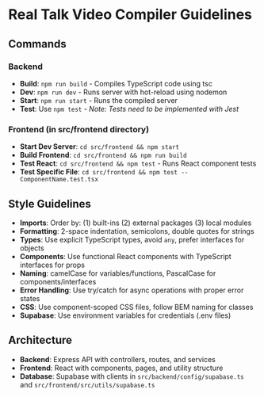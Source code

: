 # Real Talk Video Compiler Guidelines

## Commands
### Backend
- **Build**: `npm run build` - Compiles TypeScript code using tsc
- **Dev**: `npm run dev` - Runs server with hot-reload using nodemon
- **Start**: `npm run start` - Runs the compiled server
- **Test**: Use `npm test` - *Note: Tests need to be implemented with Jest*

### Frontend (in src/frontend directory)
- **Start Dev Server**: `cd src/frontend && npm start`
- **Build Frontend**: `cd src/frontend && npm run build`
- **Test React**: `cd src/frontend && npm test` - Runs React component tests
- **Test Specific File**: `cd src/frontend && npm test -- ComponentName.test.tsx`

## Style Guidelines
- **Imports**: Order by: (1) built-ins (2) external packages (3) local modules
- **Formatting**: 2-space indentation, semicolons, double quotes for strings
- **Types**: Use explicit TypeScript types, avoid `any`, prefer interfaces for objects
- **Components**: Use functional React components with TypeScript interfaces for props
- **Naming**: camelCase for variables/functions, PascalCase for components/interfaces
- **Error Handling**: Use try/catch for async operations with proper error states
- **CSS**: Use component-scoped CSS files, follow BEM naming for classes
- **Supabase**: Use environment variables for credentials (.env files)

## Architecture 
- **Backend**: Express API with controllers, routes, and services
- **Frontend**: React with components, pages, and utility structure
- **Database**: Supabase with clients in `src/backend/config/supabase.ts` and `src/frontend/src/utils/supabase.ts`
